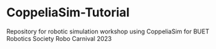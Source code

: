 # CoppeliaSim-Tutorial
Repository for robotic simulation workshop using CoppeliaSim for BUET Robotics Society Robo Carnival 2023
